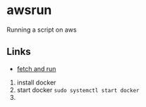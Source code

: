 # awsrun
Running a script on aws


## Links

- [fetch and run](https://aws.amazon.com/blogs/compute/creating-a-simple-fetch-and-run-aws-batch-job/)


1. install docker
2. start docker `sudo systemctl start docker`
3. 
